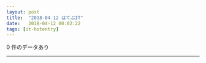 ```yaml
---
layout: post
title:  "2018-04-12 はてぶIT"
date:   2018-04-12 00:02:22
tags: [it-hotentry]
---
```

0 件のデータあり

<hr>
